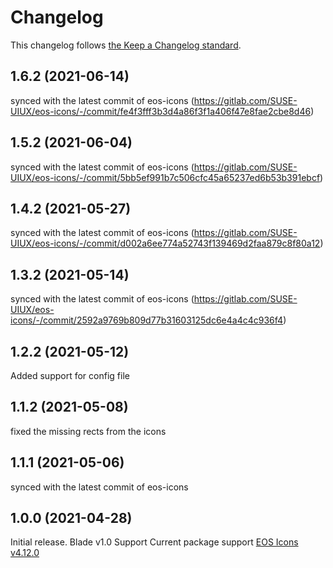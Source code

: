 # Changelog

This changelog follows [the Keep a Changelog standard](https://keepachangelog.com).

## 1.6.2 (2021-06-14)
synced with the latest commit of eos-icons (https://gitlab.com/SUSE-UIUX/eos-icons/-/commit/fe4f3fff3b3d4a86f3f1a406f47e8fae2cbe8d46)

## 1.5.2 (2021-06-04)
synced with the latest commit of eos-icons (https://gitlab.com/SUSE-UIUX/eos-icons/-/commit/5bb5ef991b7c506cfc45a65237ed6b53b391ebcf)

## 1.4.2 (2021-05-27)
synced with the latest commit of eos-icons (https://gitlab.com/SUSE-UIUX/eos-icons/-/commit/d002a6ee774a52743f139469d2faa879c8f80a12)

## 1.3.2 (2021-05-14)
synced with the latest commit of eos-icons (https://gitlab.com/SUSE-UIUX/eos-icons/-/commit/2592a9769b809d77b31603125dc6e4a4c4c936f4)

## 1.2.2 (2021-05-12)
Added support for config file

## 1.1.2 (2021-05-08)
fixed the missing rects from the icons

## 1.1.1 (2021-05-06)
synced with the latest commit of eos-icons

## 1.0.0 (2021-04-28)

Initial release.
Blade v1.0 Support
Current package support [EOS Icons v4.12.0](https://gitlab.com/SUSE-UIUX/eos-icons/-/releases/v4.12.0)
